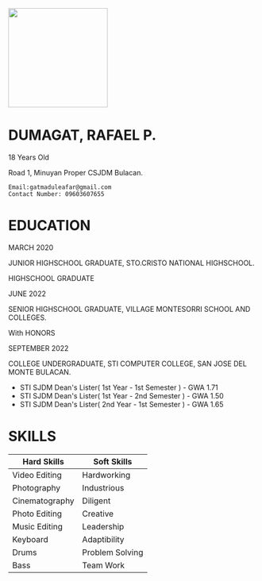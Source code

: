 
<img src="https://github.com/gatmadu/app-dev/assets/170183753/72fad1ee-4027-45b5-ac7e-83ad2d327d76" width="200" height="200">

# DUMAGAT, RAFAEL P.
18 Years Old

Road 1, Minuyan Proper CSJDM Bulacan.

```
Email:gatmaduleafar@gmail.com
Contact Number: 09603607655
```

# EDUCATION
MARCH 2020

JUNIOR HIGHSCHOOL GRADUATE, STO.CRISTO NATIONAL HIGHSCHOOL.

HIGHSCHOOL GRADUATE

JUNE 2022

SENIOR HIGHSCHOOL GRADUATE, VILLAGE MONTESORRI SCHOOL AND COLLEGES.

With HONORS

SEPTEMBER 2022

COLLEGE UNDERGRADUATE, STI COMPUTER COLLEGE, SAN JOSE DEL MONTE BULACAN.
- STI SJDM Dean's Lister( 1st Year - 1st Semester ) - GWA 1.71
- STI SJDM Dean's Lister( 1st Year - 2nd Semester ) - GWA 1.50
- STI SJDM Dean's Lister( 2nd Year - 1st Semester ) - GWA 1.65

# SKILLS
| Hard Skills | Soft Skills |
| ----------- | ----------- |
| Video Editing | Hardworking |
| Photography | Industrious |
| Cinematography | Diligent |
| Photo Editing | Creative |
| Music Editing | Leadership |
| Keyboard | Adaptibility |
| Drums | Problem Solving |
| Bass | Team Work |
